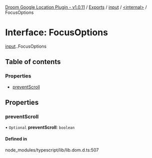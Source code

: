 [Droom Google Location Plugin - v1.0.11](../README.md) / [Exports](../modules.md) / [input](../modules/input.md) / [<internal\>](../modules/input._internal_.md) / FocusOptions

# Interface: FocusOptions

[input](../modules/input.md).[<internal>](../modules/input._internal_.md).FocusOptions

## Table of contents

### Properties

- [preventScroll](input._internal_.FocusOptions.md#preventscroll)

## Properties

### preventScroll

• `Optional` **preventScroll**: `boolean`

#### Defined in

node_modules/typescript/lib/lib.dom.d.ts:507
